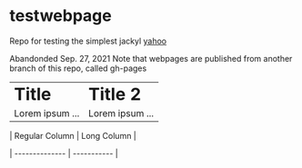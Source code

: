 # testwebpage
Repo for testing the simplest jackyl
[yahoo](https://www.yahoo.com)

Abandonded Sep. 27, 2021
Note that webpages are published from another branch of this repo, called gh-pages

<table border="0">
 <tr>
    <td><b style="font-size:30px">Title</b></td>
    <td><b style="font-size:30px">Title 2</b></td>
 </tr>
 <tr>
    <td>Lorem ipsum ...</td>
    <td>Lorem ipsum ...</td>
 </tr>
</table>


| Regular Column | Long Column |

| -------------- | ----------- |
